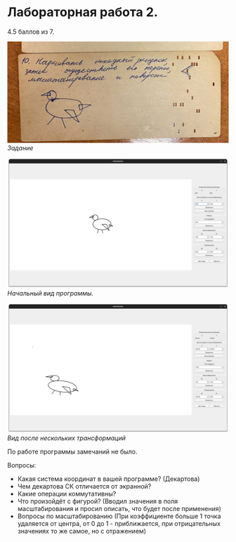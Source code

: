 # Лабораторная работа 2.

4.5 баллов из 7.

![plot](readme/task.jpg)
*Задание*

![plot](readme/start_view.png)
*Начальный вид программы.*

![plot](readme/img.png)
*Вид после нескольких трансформаций*

По работе программы замечаний не было.

Вопросы:
* Какая система координат в вашей программе? (Декартова)
* Чем декартова СК отличается от экранной?
* Какие операции коммутативны?
* Что произойдёт с фигурой? (Вводил значения в поля масштабирования и просил описать, что будет после применения)
* Вопросы по масштабированию (При коэффициенте больше 1 точка удаляется от центра, от 0 до 1 - приближается, при отрицательных значениях то же самое, но с отражением)
